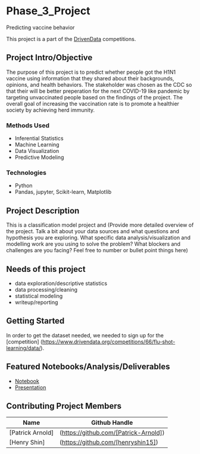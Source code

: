# Phase_3_Project
Predicting vaccine behavior

This project is a part of the [DrivenData](https://www.drivendata.org/competitions/66/flu-shot-learning/page/210/) competitions.  

## Project Intro/Objective
The purpose of this project is to predict whether people got the H1N1 vaccine using information that they shared about their backgrounds, opinions, and health behaviors. The stakeholder was chosen as the CDC so that their will be better preperation for the next COVID-19 like pandemic by targeting unvaccinated people based on the findings of the project. The overall goal of increasing the vaccination rate is to promote a healthier society by achieving herd immunity. 

### Methods Used
* Inferential Statistics
* Machine Learning
* Data Visualization
* Predictive Modeling

### Technologies
* Python
* Pandas, jupyter, Scikit-learn, Matplotlib

## Project Description
This is a classification model project and
(Provide more detailed overview of the project.  Talk a bit about your data sources and what questions and hypothesis you are exploring. What specific data analysis/visualization and modelling work are you using to solve the problem? What blockers and challenges are you facing?  Feel free to number or bullet point things here)

## Needs of this project
- data exploration/descriptive statistics
- data processing/cleaning
- statistical modeling
- writeup/reporting

## Getting Started
In order to get the dataset needed, we needed to sign up for the [competition] (https://www.drivendata.org/competitions/66/flu-shot-learning/data/).

## Featured Notebooks/Analysis/Deliverables
* [Notebook](https://github.com/Patrick-Arnold/Phase_3_Project/blob/main/Main_Notebook.ipynb)
* [Presentation](link)

## Contributing Project Members
|Name     |  Github Handle   | 
|---------|-----------------|
|[Patrick Arnold]|(https://github.com/[Patrick-Arnold])|
|[Henry Shin] |(https://github.com/[henryshin15])|
